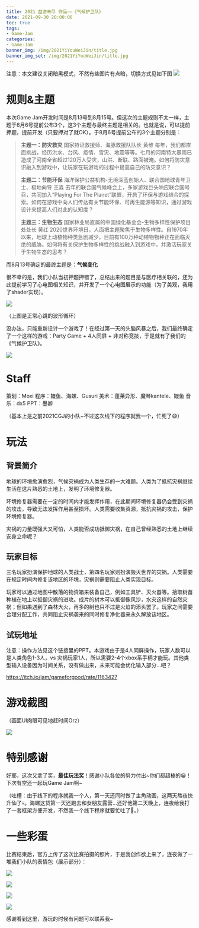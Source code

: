 ```yaml
---
title: 2021 益游未尽 作品——《气候护卫队》
date: 2021-09-30 20:00:00
toc: true
tags:
- Game-Jam
categories:
- Game-Jam
banner_img: /img/2021YiYouWeiJin/title.jpg
banner_img_set: /img/2021YiYouWeiJin/title.jpg
---
```

注意：本文建议关闭暗黑模式，不然有些图片有点暗，切换方式见如下图
![](/img/2021YiYouWeiJin/ECG.gif)

# 规则&主题

本次Game Jam开发时间是8月13号到8月15号。但这次的主题规则不太一样，主题于8月6号提前公布3个，这3个主题与最终主题是相关的。也就是说，可以提前押题，提前开发（只要押对了就OK）。于8月6号提前公布的3个主题分别是：

> **主题一：防灾救灾**
> 国家持证救援师、海豚救援队队长 黄维
> 每年，我们都直面挑战，经历洪水、台风、疫情、雪灾、地震等等。七月的河南特大暴雨已造成了河南全省超过120万人受灾，山洪、断联、路面被淹。如何将防灾意识融入到游戏中，让玩家在玩游戏的过程中提高自己的防灾意识？
>
> **主题二：节能环保**
> 海洋保护公益机构-无境深蓝创始人、联合国地球青年卫士、极地向导 王淼
> 去年的联合国气候峰会上，多家游戏巨头响应联合国号召，共同加入“Playing For The Planet”联盟，开启了环保与游戏结合的探索。如何在游戏中向人们传达有关节能环保、可再生能源等知识，通过游戏设计来提高人们对此的认知度？
>
> **主题三：生物生态**
> 国家林业局直属的中国绿化基金会-生物多样性保护项目处处长 黄红
> 2020世界环境日，人面把主题聚焦于生物多样性。自1970年以来，地球上动植物种类急剧减少，目前有100万种动植物物种正在面临灭绝的威胁。如何将有关保护生物多样性的挑战融入到游戏中，并激活玩家关于生物生态的思考？

而8月13号确定的最终主题是：**气候变化**

很不幸的是，我们小队当初押题押错了，总结出来的题目是与医疗相关联的，还为此提前学习了心电图相关知识，并开发了一个心电图展示的功能（为了美观，我用了shader实现）。

![](/img/2021YiYouWeiJin/ECG.gif)

（上图是正常心跳的波形循环）

没办法，只能重新设计一个游戏了！在经过第一天的头脑风暴之后，我们最终确定了一个这样的游戏：Party Game + 4人同屏 + 非对称竞技，于是就有了我们的《气候护卫队》。

![](/img/2021YiYouWeiJin/title.jpg)

# Staff

策划：Moxi
程序：鳗鱼、海螺、Gusuri
美术：蓬莱异形、魔琴kantele、鳗鱼
音乐：dx5
PPT：墨卿

（基本上是之前2021CGJ的小队~不过这次线下的程序就我一个，忙死了😅）

# 玩法

## 背景简介

地球的环境愈演愈烈，气候灾祸成为人类生存的一大难题。人类为了抵抗灾祸继续生活在这片熟悉的土地上，发明了环境修复器。

环境修复器需要在一定的时间内才能发挥作用，在此期间环境修复器仍会受到灾祸的攻击，导致无法发挥作用甚至损坏。人类需要收集资源，抵抗灾祸的攻击，保护环境修复器。

灾祸的力量既强大又可怕，人类能否成功抵御灾祸，在自己曾经熟悉的土地上继续安身立命呢？

## 玩家目标

三名玩家扮演保护地球的人类战士，第四名玩家则扮演毁灭世界的灾祸。人类需要在规定时间内修复该地区的环境，灾祸则需要阻止人类实现目标。

玩家可以通过地图中散落的物资箱来装备自己，例如工具铲、灭火器等。拾取树苗种植在地上以抵御灾祸的进攻。成片的树木可以抵御像风沙，水灾这样的自然灾祸；但如果遇到了森林大火，再多的树也只不过是火焰的添头罢了。玩家之间需要合理分配工作，共同阻止灾祸袭来的同时修复净化器来永久解放该地区。

## 试玩地址

注意：操作方法见这个链接里的PPT。本游戏由于是4人同屏操作，玩家人数可以是人类角色1-3人，vs 灾祸玩家1人，所以需要2-4个xbox系手柄才能玩。其他类型输入设备因为时间关系，没有做出来，未来可能会优化输入部分...吧？

https://itch.io/jam/gameforgood/rate/1163427

# 游戏截图

（画面UI肉眼可见地赶时间Orz）

![](/img/2021YiYouWeiJin/screenshot.jpg)

# 特别感谢

好耶，这次又拿了奖，**最佳玩法奖**！感谢小队各位的努力付出~你们都超棒的😀！下次有空还一起玩Game Jam啊~

（吐槽：由于线下的程序就我一个人，第一天还同时做了主角动画，这两天熬夜快升仙了💀。海螺这货第一天还跑去和女朋友露营...还好他第二天晚上，连夜给我打了一套框架方便开发，不然我一个线下程序就要忙吐了🤮。）

# 一些彩蛋

比赛结束后，官方上传了这次比赛拍摄的照片，于是我创作欲上来了，连夜做了一堆我们小队的表情包（展示部分）：

![](/img/2021YiYouWeiJin/hungry_1.png)

![](/img/2021YiYouWeiJin/PsStopWork_1.png)

![](/img/2021YiYouWeiJin/shine_1.png)

![](/img/2021YiYouWeiJin/YouCantDoItCompletely_2.png)

感谢看到这里，游玩的时候有问题可以联系我~

